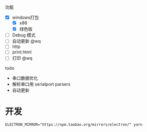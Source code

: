 功能

- [x] windows打包
  * [x] x86
  * [x] 绿色版
- [ ] Debug 模式
- [ ] 自动更新 @wq
- [ ] http
- [ ] print.html
- [ ] 打印 @wq

todo 
- 串口数据优化
- 解析串口用 serialport parsers 
- 自动更新

# 开发

`ELECTRON_MIRROR="https://npm.taobao.org/mirrors/electron/" yarn`
